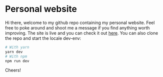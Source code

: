 # Personal website

Hi there, welcome to my github repo containing my personal website. Feel free to poke around and shoot me a message if you find anything worth improving. The site is live and you can check it out [here](oestergaard.tech). You can also clone the repo and start the locale dev-env: 
```sh
# With yarn
yarn dev
# With npm
npm run dev
```
Cheers!
